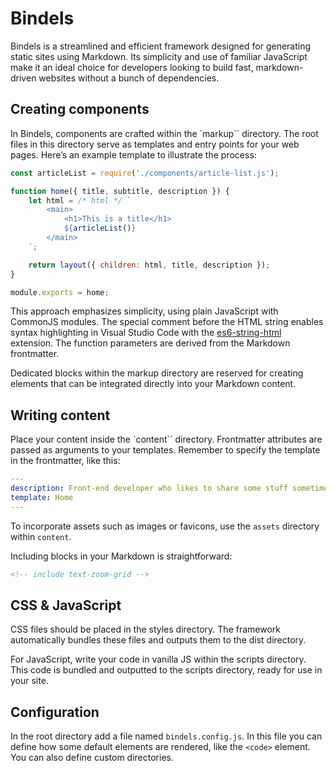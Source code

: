 # Bindels

Bindels is a streamlined and efficient framework designed for generating static
sites using Markdown. Its simplicity and use of familiar JavaScript make it an
ideal choice for developers looking to build fast, markdown-driven websites
without a bunch of dependencies.

## Creating components

In Bindels, components are crafted within the `markup`` directory. The root
files in this directory serve as templates and entry points for your web pages.
Here’s an example template to illustrate the process:

```js
const articleList = require('./components/article-list.js');

function home({ title, subtitle, description }) {
	let html = /* html */ `
		<main>
			<h1>This is a title</h1>
			${articleList()}
		</main>
	`;

	return layout({ children: html, title, description });
}

module.exports = home;
```

This approach emphasizes simplicity, using plain JavaScript with CommonJS
modules. The special comment before the HTML string enables syntax highlighting
in Visual Studio Code with the
[es6-string-html](https://marketplace.visualstudio.com/items?itemName=Tobermory.es6-string-html)
extension. The function parameters are derived from the Markdown frontmatter.

Dedicated blocks within the markup directory are reserved for creating elements
that can be integrated directly into your Markdown content.

## Writing content

Place your content inside the `content`` directory. Frontmatter attributes are
passed as arguments to your templates. Remember to specify the template in the
frontmatter, like this:

```yaml
---
description: Front-end developer who likes to share some stuff sometimes
template: Home
---
```

To incorporate assets such as images or favicons, use the `assets` directory
within `content`.

Including blocks in your Markdown is straightforward:

```html
<!-- include text-zoom-grid -->
```

## CSS & JavaScript

CSS files should be placed in the styles directory. The framework automatically
bundles these files and outputs them to the dist directory.

For JavaScript, write your code in vanilla JS within the scripts directory. This
code is bundled and outputted to the scripts directory, ready for use in your
site.

## Configuration

In the root directory add a file named `bindels.config.js`. In this file you can
define how some default elements are rendered, like the `<code>` element. You
can also define custom directories.
